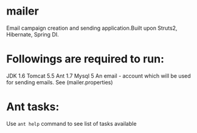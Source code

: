 # mailer
Email campaign creation and sending application.Built upon Struts2, Hibernate, Spring DI.
# Followings are required to run:
JDK 1.6
Tomcat 5.5
Ant 1.7
Mysql 5
An email - account which will be used for sending emails. See (mailer.properties)
# Ant tasks:
Use `ant help` command to see list of tasks available
